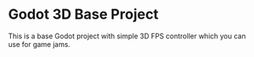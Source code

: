 # Godot 3D Base Project
This is a base Godot project with simple 3D FPS controller which you can use for game jams.
